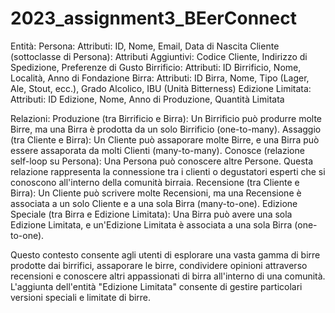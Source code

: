 # 2023_assignment3_BEerConnect


Entità:
    Persona:
        Attributi: ID, Nome, Email, Data di Nascita
    Cliente (sottoclasse di Persona):
        Attributi Aggiuntivi: Codice Cliente, Indirizzo di Spedizione, Preferenze di Gusto
    Birrificio:
        Attributi: ID Birrificio, Nome, Località, Anno di Fondazione
    Birra:
        Attributi: ID Birra, Nome, Tipo (Lager, Ale, Stout, ecc.), Grado Alcolico, IBU (Unità Bitterness)
    Edizione Limitata:
        Attributi: ID Edizione, Nome, Anno di Produzione, Quantità Limitata

Relazioni:
    Produzione (tra Birrificio e Birra):
        Un Birrificio può produrre molte Birre, ma una Birra è prodotta da un solo Birrificio (one-to-many).
    Assaggio (tra Cliente e Birra):
        Un Cliente può assaporare molte Birre, e una Birra può essere assaporata da molti Clienti (many-to-many).
    Conosce (relazione self-loop su Persona):
        Una Persona può conoscere altre Persone. Questa relazione rappresenta la connessione tra i clienti o degustatori esperti che si conoscono all'interno della comunità birraia.
    Recensione (tra Cliente e Birra):
        Un Cliente può scrivere molte Recensioni, ma una Recensione è associata a un solo Cliente e a una sola Birra (many-to-one).
    Edizione Speciale (tra Birra e Edizione Limitata):
        Una Birra può avere una sola Edizione Limitata, e un'Edizione Limitata è associata a una sola Birra (one-to-one).

Questo contesto consente agli utenti di esplorare una vasta gamma di birre prodotte dai birrifici, assaporare le birre, condividere opinioni attraverso recensioni e conoscere altri appassionati di birra all'interno di una comunità. L'aggiunta dell'entità "Edizione Limitata" consente di gestire particolari versioni speciali e limitate di birre.
